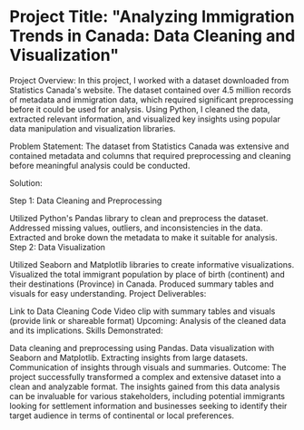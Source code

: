 # Project Title: "Analyzing Immigration Trends in Canada: Data Cleaning and Visualization"

Project Overview:
In this project, I worked with a dataset downloaded from Statistics Canada's website. The dataset contained over 4.5 million records of metadata and immigration data, which required significant preprocessing before it could be used for analysis. Using Python, I cleaned the data, extracted relevant information, and visualized key insights using popular data manipulation and visualization libraries.

Problem Statement:
The dataset from Statistics Canada was extensive and contained metadata and columns that required preprocessing and cleaning before meaningful analysis could be conducted.

Solution:

Step 1: Data Cleaning and Preprocessing

Utilized Python's Pandas library to clean and preprocess the dataset.
Addressed missing values, outliers, and inconsistencies in the data.
Extracted and broke down the metadata to make it suitable for analysis.
Step 2: Data Visualization

Utilized Seaborn and Matplotlib libraries to create informative visualizations.
Visualized the total immigrant population by place of birth (continent) and their destinations (Province) in Canada.
Produced summary tables and visuals for easy understanding.
Project Deliverables:

Link to Data Cleaning Code
Video clip with summary tables and visuals (provide link or shareable format)
Upcoming: Analysis of the cleaned data and its implications.
Skills Demonstrated:

Data cleaning and preprocessing using Pandas.
Data visualization with Seaborn and Matplotlib.
Extracting insights from large datasets.
Communication of insights through visuals and summaries.
Outcome:
The project successfully transformed a complex and extensive dataset into a clean and analyzable format. The insights gained from this data analysis can be invaluable for various stakeholders, including potential immigrants looking for settlement information and businesses seeking to identify their target audience in terms of continental or local preferences.